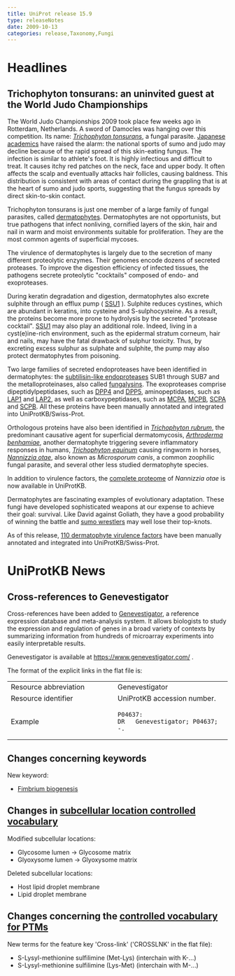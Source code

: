 ```yaml
---
title: UniProt release 15.9
type: releaseNotes
date: 2009-10-13
categories: release,Taxonomy,Fungi
---
```


# Headlines

## Trichophyton tonsurans: an uninvited guest at the World Judo Championships

The World Judo Championships 2009 took place few weeks ago in Rotterdam, Netherlands. A sword of Damocles was hanging over this competition. Its name: [_Trichophyton tonsurans_](http://www.uniprot.org/taxonomy/34387), a fungal parasite. [Japanese academics](http://www.ncbi.nlm.nih.gov/pubmed/16546582,18689970?report=DocSum) have raised the alarm: the national sports of sumo and judo may decline because of the rapid spread of this skin-eating fungus. The infection is similar to athlete's foot. It is highly infectious and difficult to treat. It causes itchy red patches on the neck, face and upper body. It often affects the scalp and eventually attacks hair follicles, causing baldness. This distribution is consistent with areas of contact during the grappling that is at the heart of sumo and judo sports, suggesting that the fungus spreads by direct skin-to-skin contact.

Trichophyton tonsurans is just one member of a large family of fungal parasites, called [dermatophytes](http://en.wikipedia.org/wiki/Dermatophyte). Dermatophytes are not opportunists, but true pathogens that infect nonliving, cornified layers of the skin, hair and nail in warm and moist environments suitable for proliferation. They are the most common agents of superficial mycoses.

The virulence of dermatophytes is largely due to the secretion of many different proteolytic enzymes. Their genomes encode dozens of secreted proteases. To improve the digestion efficiency of infected tissues, the pathogens secrete proteolytic "cocktails" composed of endo- and exoproteases.

During keratin degradation and digestion, dermatophytes also excrete sulphite through an efflux pump ( [SSU1](http://www.uniprot.org/uniprotkb?query=taxonomy:Arthrodermataceae+AND+gene:SSU1) ). Sulphite reduces cystines, which are abundant in keratins, into cysteine and S-sulphocysteine. As a result, the proteins become more prone to hydrolysis by the secreted "protease cocktail". [SSU1](http://www.uniprot.org/uniprotkb?query=taxonomy:Arthrodermataceae+AND+gene:SSU1) may also play an additional role. Indeed, living in a cyst(e)ine-rich environment, such as the epidermal stratum corneum, hair and nails, may have the fatal drawback of sulphur toxicity. Thus, by excreting excess sulphur as sulphate and sulphite, the pump may also protect dermatophytes from poisoning.

Two large families of secreted endoproteases have been identified in dermatophytes: the [subtilisin-like endoproteases](http://www.uniprot.org/uniprotkb?query=taxonomy:arthrodermataceae+AND+name:subtilisin+like+protease+AND+reviewed:true) SUB1 through SUB7 and the metalloproteinases, also called [fungalysins](http://www.uniprot.org/uniprotkb?query=name:fungalysin+AND+reviewed:true). The exoproteases comprise dipeptidylpeptidases, such as [DPP4](http://www.uniprot.org/uniprotkb?query=taxonomy:arthrodermataceae+AND+gene:DPP4+AND+reviewed:true) and [DPP5](<http://www.uniprot.org/uniprotkb?query=taxonomy:arthrodermataceae+AND+(gene%3Adpp5+OR+gene%3Adppv)+AND+reviewed:true>), aminopeptidases, such as [LAP1](http://www.uniprot.org/uniprotkb?query=taxonomy:arthrodermataceae+AND+gene:LAP1+AND+reviewed:true) and [LAP2](http://www.uniprot.org/uniprotkb?query=taxonomy:arthrodermataceae+AND+gene:LAP2+AND+reviewed:true), as well as carboxypeptidases, such as [MCPA](http://www.uniprot.org/uniprotkb?query=taxonomy:arthrodermataceae+AND+gene:MCPA+AND+reviewed:true), [MCPB](http://www.uniprot.org/uniprotkb?query=taxonomy:arthrodermataceae+AND+gene:MCPB+AND+reviewed:true), [SCPA](http://www.uniprot.org/uniprotkb?query=taxonomy:arthrodermataceae+AND+gene:SCPA+AND+reviewed:true) and [SCPB](http://www.uniprot.org/uniprotkb?query=taxonomy:arthrodermataceae+AND+gene:SCPB+AND+reviewed:true). All these proteins have been manually annotated and integrated into UniProtKB/Swiss-Prot.

Orthologous proteins have also been identified in [_Trichophyton rubrum_](http://www.uniprot.org/taxonomy/5551), the predominant causative agent for superficial dermatomycosis, [_Arthroderma benhamiae_](http://www.uniprot.org/taxonomy/63400), another dermatophyte triggering severe inflammatory responses in humans, [_Trichophyton equinum_](http://www.uniprot.org/taxonomy/63418) causing ringworm in horses, [_Nannizzia otae_](http://www.uniprot.org/taxonomy/554155), also known as _Microsporum canis_, a common zoophilic fungal parasite, and several other less studied dermatophyte species.

In addition to virulence factors, the [complete proteome](<http://www.uniprot.org/uniprotkb?query=organism_name:Nannizzia+otae+(strain+CBS+113480)>) of _Nannizzia otae_ is now available in UniProtKB.

Dermatophytes are fascinating examples of evolutionary adaptation. These fungi have developed sophisticated weapons at our expense to achieve their goal: survival. Like David against Goliath, they have a good probability of winning the battle and [sumo wrestlers](http://einsteinsyndrome.files.wordpress.com/2009/04/sumo_mismatch.jpg) may well lose their top-knots.

As of this release, [110 dermatophyte virulence factors](http://www.uniprot.org/uniprotkb?query=taxonomy:arthrodermataceae+AND+reviewed:true+AND+keyword:Virulence) have been manually annotated and integrated into UniProtKB/Swiss-Prot.

# UniProtKB News

## Cross-references to Genevestigator

Cross-references have been added to [Genevestigator](https://www.genevestigator.com/), a reference expression database and meta-analysis system. It allows biologists to study the expression and regulation of genes in a broad variety of contexts by summarizing information from hundreds of microarray experiments into easily interpretable results.

Genevestigator is available at <https://www.genevestigator.com/> .

The format of the explicit links in the flat file is:

<table><colgroup><col style="width: 48%" /><col style="width: 51%" /></colgroup><tbody><tr class="odd"><td>Resource abbreviation</td><td>Genevestigator</td></tr><tr class="even"><td>Resource identifier</td><td>UniProtKB accession number.</td></tr><tr class="odd"><td>Example</td><td><pre><code>P04637:
DR   Genevestigator; P04637; -.</code></pre></td></tr></tbody></table>

## Changes concerning keywords

New keyword:

- [Fimbrium biogenesis](http://www.uniprot.org/keywords/KW-1029)

## Changes in [subcellular location controlled vocabulary](https://ftp.uniprot.org/pub/databases/uniprot/current_release/knowledgebase/complete/docs/subcell)

Modified subcellular locations:

- Glycosome lumen -&gt; Glycosome matrix
- Glyoxysome lumen -&gt; Glyoxysome matrix

Deleted subcellular locations:

- Host lipid droplet membrane
- Lipid droplet membrane

## Changes concerning the [controlled vocabulary for PTMs](https://ftp.uniprot.org/pub/databases/uniprot/current_release/knowledgebase/complete/docs/ptmlist)

New terms for the feature key 'Cross-link' ('CROSSLNK' in the flat file):

- S-Lysyl-methionine sulfilimine (Met-Lys) (interchain with K-...)
- S-Lysyl-methionine sulfilimine (Lys-Met) (interchain with M-...)
